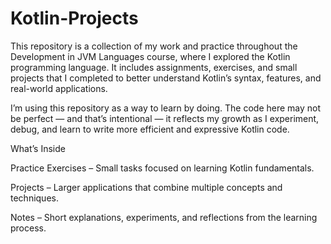 # Kotlin-Projects

This repository is a collection of my work and practice throughout the Development in JVM Languages course, where I explored the Kotlin programming language. It includes assignments, exercises, and small projects that I completed to better understand Kotlin’s syntax, features, and real-world applications.

I’m using this repository as a way to learn by doing. The code here may not be perfect — and that’s intentional — it reflects my growth as I experiment, debug, and learn to write more efficient and expressive Kotlin code.

What’s Inside

Practice Exercises – Small tasks focused on learning Kotlin fundamentals.

Projects – Larger applications that combine multiple concepts and techniques.

Notes – Short explanations, experiments, and reflections from the learning process.
